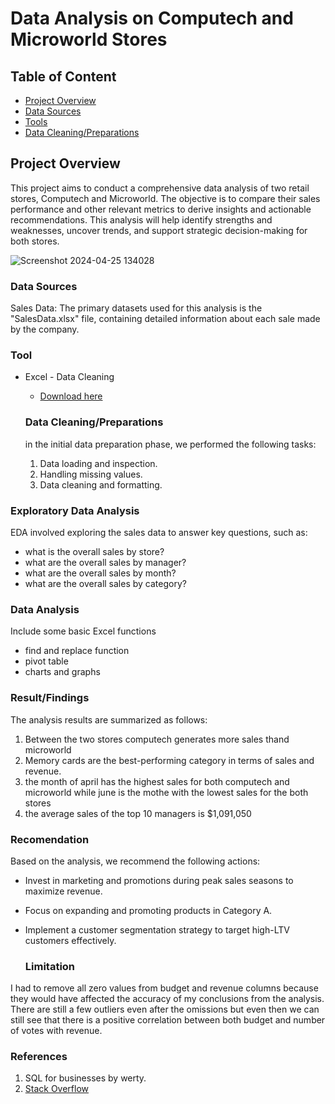 # Data Analysis on Computech and Microworld Stores

## Table of Content
- [Project Overview](#project-overview)
- [Data Sources](#data-sources)
- [Tools](#tools)
- [Data Cleaning/Preparations](data-cleaning/preparations)


## Project Overview

This project aims to conduct a comprehensive data analysis of two retail stores, Computech and Microworld. The objective is to compare their sales performance and other relevant metrics to derive insights and actionable recommendations. This analysis will help identify strengths and weaknesses, uncover trends, and support strategic decision-making for both stores.

![Screenshot 2024-04-25 134028](https://github.com/Kelvin-nwak/Beginning-Data-/assets/167860887/f75b23c9-aeda-4eb6-a3f3-099007875998)



### Data Sources

Sales Data: The primary datasets used for this analysis is the "SalesData.xlsx" file, containing detailed information about each sale made by the company.

### Tool

- Excel - Data Cleaning
   - [Download here](https://www.microsoft.com/en-ng)


  ### Data Cleaning/Preparations

  in the initial data preparation phase, we performed the following tasks:
  1. Data loading and inspection.
  2. Handling missing values.
  3. Data cleaning and formatting.
 
### Exploratory Data Analysis

EDA involved exploring the sales data to answer key questions, such as:

- what is the overall sales by store?
-  what are the overall sales by manager?
-  what are the overall sales by month?
-  what are the overall sales by category?

### Data Analysis

Include some basic Excel functions 
- find and replace function 
- pivot table
- charts and graphs 


### Result/Findings

The analysis results are summarized as follows:
1. Between the two stores computech generates more sales thand microworld
2. Memory cards are the best-performing category in terms of sales and revenue.
3. the month of april has the highest sales for both computech and microworld while june is the mothe with the lowest sales for the both stores
4. the average sales of the top 10 managers is $1,091,050

### Recomendation

Based on the analysis, we recommend the following actions:
- Invest in marketing and promotions during peak sales seasons to maximize revenue.
- Focus on expanding and promoting products in Category A.
- Implement a customer segmentation strategy to target high-LTV customers effectively.

  ### Limitation

I had to remove all zero values from budget and revenue columns because they would have affected the accuracy of my conclusions from the analysis. There are still a few outliers even after the omissions but even then we can still see that there is a positive correlation between both budget and number of votes with revenue.

### References

1. SQL for businesses by werty.
2. [Stack Overflow](https://stackoverflow.com/)
     

  

